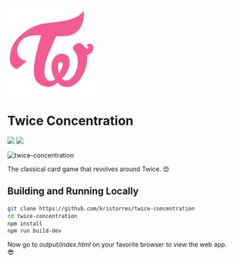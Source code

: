 <img src="resources/twice-logo.png" alt="Twice logo" width="200"/>

Twice Concentration
===================

<p>
    <img src="https://img.shields.io/badge/Svelte-3.35-orange.svg?style=for-the-badge&logo=svelte"/>
    <a href="https://twitter.com/ohayoukris">
        <img src="https://img.shields.io/badge/Contact-@ohayoukris-lightgrey.svg?style=for-the-badge&logo=twitter"/>
    </a>
</p>

![twice-concentration](resources/twice-concentration.gif)

The classical card game that revolves around Twice. 😍

Building and Running Locally
----------------------------

```sh
git clone https://github.com/kristorres/twice-concentration
cd twice-concentration
npm install
npm run build-dev
```

Now go to _output/index.html_ on your favorite browser to view the web app. 😎
